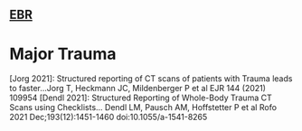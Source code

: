## [EBR](EBR/readme.md)

# Major Trauma 

[Jorg 2021]: Structured reporting of CT scans of patients with Trauma leads to faster...Jorg T, Heckmann JC, Mildenberger P et al EJR 144 (2021) 109954
[Dendl 2021]: Structured Reporting of Whole-Body Trauma CT Scans using Checklists... Dendl LM, Pausch AM, Hoffstetter P et al Rofo 2021 Dec;193(12):1451-1460 doi:10.1055/a-1541-8265
